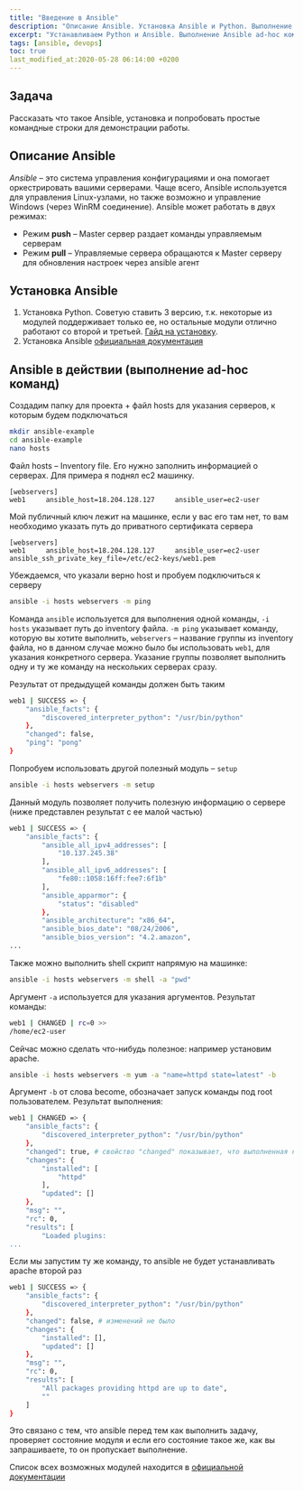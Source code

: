 ```yaml
---
title: "Введение в Ansible"
description: "Описание Ansible. Установка Ansible и Python. Выполнение базовых Ansible ad-hoc команд."
excerpt: "Устанавливаем Python и Ansible. Выполнение Ansible ad-hoc команд."
tags: [ansible, devops]
toc: true
last_modified_at:2020-05-28 06:14:00 +0200
---
```

## Задача
Рассказать что такое Ansible, установка и попробовать простые командные строки для демонстрации работы.

## Описание Ansible

*Ansible* – это система управления конфигурациями и она помогает оркестрировать вашими серверами. Чаще всего, Ansible используется для 
управления Linux-узлами, но также возможно и управление Windows (через WinRM соединение).
Ansible может работать в двух режимах:
* Режим **push** – Master сервер раздает команды управляемым серверам
* Режим **pull** – Управляемые сервера обращаются к Master серверу для обновления настроек через ansible агент

## Установка Ansible

1. Установка Python. Советую ставить 3 версию, т.к. некоторые из модулей поддерживает только ее, но остальные модули отлично работают со 
второй и третьей. [Гайд на установку](https://opensource.com/article/19/5/python-3-default-mac).
2. Установка Ansible [официальная документация](https://docs.ansible.com/ansible/latest/installation_guide/intro_installation.html#from-pip)

## Ansible в действии (выполнение ad-hoc команд)

Создадим папку для проекта + файл hosts для указания серверов, к которым будем подключаться

```bash
mkdir ansible-example
cd ansible-example
nano hosts
``` 
Файл hosts – Inventory file. Его нужно заполнить информацией о серверах. Для примера я поднял ec2 машинку.
```
[webservers]
web1     ansible_host=18.204.128.127     ansible_user=ec2-user 
```
Мой публичный ключ лежит на машинке, если у вас его там нет, то вам необходимо указать путь до приватного сертификата сервера
```
[webservers]
web1     ansible_host=18.204.128.127     ansible_user=ec2-user    ansible_ssh_private_key_file=/etc/ec2-keys/web1.pem
```
Убеждаемся, что указали верно host и пробуем подключиться к серверу
```bash
ansible -i hosts webservers -m ping
``` 
Команда `ansible` используется для выполнения одной команды, `-i hosts` указывает путь до inventory файла. `-m ping` указывает команду, 
которую вы хотите выполнить, `webservers` – название группы из inventory файла, но в данном случае можно было бы использовать `web1`, для
указания конкретного сервера. Указание группы позволяет выполнить одну и ту же команду на нескольких серверах сразу.

Результат от предыдущей команды должен быть таким
```bash
web1 | SUCCESS => {
    "ansible_facts": {
        "discovered_interpreter_python": "/usr/bin/python"
    },
    "changed": false,
    "ping": "pong"
}
```
Попробуем использовать другой полезный модуль – `setup`
```bash
ansible -i hosts webservers -m setup
```
Данный модуль позволяет получить полезную информацию о сервере (ниже представлен результат с ее малой частью)
```bash
web1 | SUCCESS => {
    "ansible_facts": {
        "ansible_all_ipv4_addresses": [
            "10.137.245.38"
        ],
        "ansible_all_ipv6_addresses": [
            "fe80::1058:16ff:fee7:6f1b"
        ],
        "ansible_apparmor": {
            "status": "disabled"
        },
        "ansible_architecture": "x86_64",
        "ansible_bios_date": "08/24/2006",
        "ansible_bios_version": "4.2.amazon",
...
```
Также можно выполнить shell скрипт напрямую на машинке:
```bash
ansible -i hosts webservers -m shell -a "pwd"
``` 
Аргумент `-a` используется для указания аргументов. Результат команды:
```bash
web1 | CHANGED | rc=0 >>
/home/ec2-user
```
Сейчас можно сделать что-нибудь полезное: например установим apache.
```bash
ansible -i hosts webservers -m yum -a "name=httpd state=latest" -b
```
Аргумент `-b` от слова become, обозначает запуск команды под root пользователем. Результат выполнения:
```bash
web1 | CHANGED => {
    "ansible_facts": {
        "discovered_interpreter_python": "/usr/bin/python"
    },
    "changed": true, # свойство "changed" показывает, что выполненная команда внесла изменения на сервере
    "changes": {
        "installed": [
            "httpd"
        ],
        "updated": []
    },
    "msg": "",
    "rc": 0,
    "results": [
        "Loaded plugins:
...
```
Если мы запустим ту же команду, то ansible не будет устанавливать apache второй раз
```bash
web1 | SUCCESS => {
    "ansible_facts": {
        "discovered_interpreter_python": "/usr/bin/python"
    },
    "changed": false, # изменений не было
    "changes": {
        "installed": [],
        "updated": []
    },
    "msg": "",
    "rc": 0,
    "results": [
        "All packages providing httpd are up to date",
        ""
    ]
}
```
Это связано с тем, что ansible перед тем как выполнить задачу, проверяет состояние модуля и если его состояние такое же, как вы запрашиваете, 
то он пропускает выполнение.

Список всех возможных модулей находится в [официальной документации](https://docs.ansible.com/ansible/latest/modules/list_of_all_modules.html)